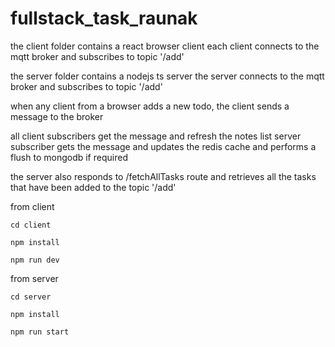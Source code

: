 # fullstack_task_raunak


the client folder contains a react browser client
each client connects to the mqtt broker and subscribes to topic '/add'

the server folder contains a nodejs ts server 
the server connects to the mqtt broker and subscribes to topic '/add'

when any client from a browser adds a new todo,
the client sends a message to the broker 

all client subscribers get the message and refresh the notes list
server subscriber gets the message and updates the redis cache and performs a flush to mongodb if required

the server also responds to /fetchAllTasks route and retrieves all the tasks that have been added to the topic '/add'



from client
```
cd client
```
```
npm install
```

```
npm run dev
```


from server
```
cd server
```
```
npm install
```

```
npm run start
```

